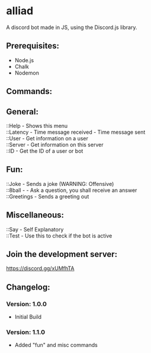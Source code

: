# alliad
A discord bot made in JS, using the Discord.js library.

## Prerequisites:
- Node.js
- Chalk
- Nodemon

## Commands:  
## General:  
::Help - Shows this menu  
::Latency - Time message received - Time message sent  
::User - Get information on a user  
::Server - Get information on this server  
::ID - Get the ID of a user or bot  

## Fun:  
::Joke - Sends a joke (WARNING: Offensive)  
::8ball - - Ask a question, you shall receive an answer  
::Greetings - Sends a greeting out  
  
## Miscellaneous:  
::Say - Self Explanatory  
::Test - Use this to check if the bot is active  

## Join the development server:
https://discord.gg/xUMfhTA

## Changelog:

### Version: 1.0.0
- Initial Build  
  
### Version: 1.1.0  
  
- Added "fun" and misc commands  
